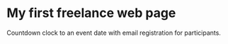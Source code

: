 # My first freelance web page
Countdown clock to an event date with email registration for participants.
